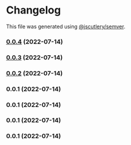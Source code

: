 # Changelog

This file was generated using [@jscutlery/semver](https://github.com/jscutlery/semver).

### [0.0.4](https://github.com/yurikrupnik/nx-go-playground/compare/services-projects-0.0.3...services-projects-0.0.4) (2022-07-14)

### [0.0.3](https://github.com/yurikrupnik/nx-go-playground/compare/services-projects-0.0.2...services-projects-0.0.3) (2022-07-14)

### [0.0.2](https://github.com/yurikrupnik/nx-go-playground/compare/services-projects-0.0.1...services-projects-0.0.2) (2022-07-14)

### 0.0.1 (2022-07-14)

### 0.0.1 (2022-07-14)

### 0.0.1 (2022-07-14)

### 0.0.1 (2022-07-14)
